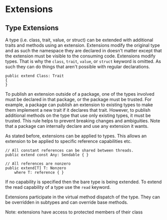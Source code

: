 # Extensions

## Type Extensions

A type (i.e. class, trait, value, or struct) can be extended with additional traits and methods
using an extension. Extensions modify the original type and as such the namespace they are declared
in doesn't matter except that the extension must be visible to the consuming code. Extensions modify
types. That is why the `class`, `trait`, `value`, or `struct` keyword is omitted. As such they can
do things that aren't possible with regular declarations.

```azoth
public extend Class: Trait
{
}
```

To publish an extension outside of a package, one of the types involved must be declared in that
package, or the package must be trusted. For example, a package can publish an extension to
existing types to make them implement a new trait if it declares that trait. However, to publish
additional methods on the type that use only existing types, it must be trusted. This rule helps to
prevent breaking changes and ambiguities. Note that a package can internally declare and use any
extension it wants.

As stated before, extensions can be applied to types. This allows an extension to be applied to
specific reference capabilities etc.

```azoth
// All constant references can be shared between threads.
public extend const Any: Sendable { }

// All references are nonzero
public extend[T] T: Nonzero
    where T: reference { }
```

If no capability is specified then the bare type is being extended. To extend the read capability of
a type use the `read` keyword.

Extensions participate in the virtual method dispatch of the type. They can be overridden in
subtypes and can override base methods.

Note: extensions have access to protected members of their class
